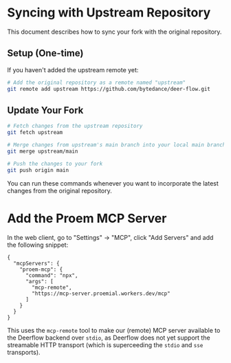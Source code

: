# Syncing with Upstream Repository

This document describes how to sync your fork with the original repository.

## Setup (One-time)

If you haven't added the upstream remote yet:

```bash
# Add the original repository as a remote named "upstream"
git remote add upstream https://github.com/bytedance/deer-flow.git
```

## Update Your Fork

```bash
# Fetch changes from the upstream repository
git fetch upstream

# Merge changes from upstream's main branch into your local main branch
git merge upstream/main

# Push the changes to your fork
git push origin main
```

You can run these commands whenever you want to incorporate the latest changes from the original repository.

# Add the Proem MCP Server

In the web client, go to "Settings" -> "MCP", click "Add Servers" and add the following snippet:

```
{
  "mcpServers": {
    "proem-mcp": {
      "command": "npx",
      "args": [
        "mcp-remote",
        "https://mcp-server.proemial.workers.dev/mcp"
      ]
    }
  }
}
```

This uses the `mcp-remote` tool to make our (remote) MCP server available to the
Deerflow backend over `stdio`, as Deerflow does not yet support the streamable
HTTP transport (which is superceeding the `stdio` and `sse` transports).
